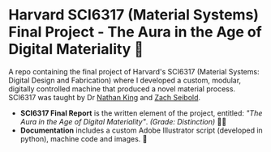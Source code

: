 # Harvard SCI6317 (Material Systems) Final Project - The Aura in the Age of Digital Materiality  :robot:
A repo containing the final project of Harvard's SCI6317 (Material Systems: Digital Design and Fabrication) where I developed a custom, modular, digitally controlled machine that produced a novel material process. SCI6317 was taught by Dr [Nathan King](https://www.gsd.harvard.edu/person/nathan-king/) and [Zach Seibold](https://www.gsd.harvard.edu/person/zach-seibold/).

* **SCI6317 Final Report** is the written element of the project, entitled: *"The Aura in the Age of Digital Materiality"*.  *(Grade: Distinction)*  :man_artist:
* **Documentation** includes a custom Adobe Illustrator script (developed in python), machine code and images.  :snake:

